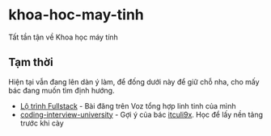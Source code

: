 # khoa-hoc-may-tinh
Tất tần tận về Khoa học máy tính

## Tạm thời
Hiện tại vẫn đang lên dàn ý làm, để đống dưới này để giữ chỗ nha, cho mấy bác đang muốn tìm định hướng.

- [Lộ trình Fullstack](./lo-trinh/fullstack.md) - Bài đăng trên Voz tổng hợp linh tinh của mình
- [coding-interview-university](https://github.com/jwasham/coding-interview-university) - Gợi ý của bác [itculi9x](). Học để lấy nền tảng trước khi cày